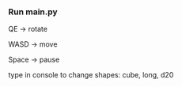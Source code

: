 ### Run main.py

QE -> rotate

WASD -> move

Space -> pause

type in console to change shapes: cube, long, d20
